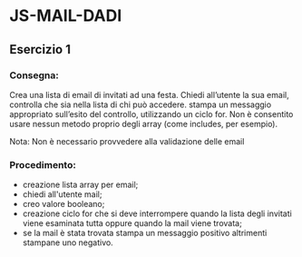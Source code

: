 # JS-MAIL-DADI

## Esercizio 1

### Consegna:
Crea una lista di email di invitati ad una festa.
Chiedi all’utente la sua email, controlla che sia nella lista di chi può accedere.
stampa un messaggio appropriato sull’esito del controllo, utilizzando un ciclo for.
Non è consentito usare nessun metodo proprio degli array (come includes, per esempio).

Nota:
Non è necessario provvedere alla validazione delle email

### Procedimento:

- creazione lista array per email;
- chiedi all'utente mail;
- creo valore booleano;
- creazione ciclo for che si deve interrompere quando la lista degli invitati viene esaminata tutta oppure quando la mail viene trovata;
- se la mail è stata trovata stampa un messaggio positivo altrimenti stampane uno negativo.